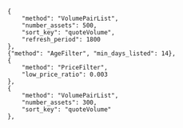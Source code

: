         {
            "method": "VolumePairList", 
            "number_assets": 500,
            "sort_key": "quoteVolume",
            "refresh_period": 1800
        },
        {"method": "AgeFilter", "min_days_listed": 14},
        {
            "method": "PriceFilter",
            "low_price_ratio": 0.003
        },       
        {
            "method": "VolumePairList",
            "number_assets": 300,
            "sort_key": "quoteVolume"
        },